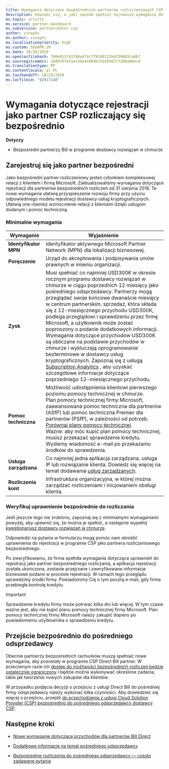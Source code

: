 ```yaml
---
title: Wymagania dotyczące bezpośrednich partnerów rozliczeniowych CSP
description: Dowiedz się, w jaki sposób spełnić najnowsze wymagania dotyczące pomocy technicznej i usług, aby stać się partnerem bezpośrednich rozliczeń w programie Microsoft Cloud dostawcy rozwiązań (CSP).
ms.topic: article
ms.service: partner-dashboard
ms.subservice: partnercenter-csp
author: vinayks
ms.author: vinayks
ms.localizationpriority: high
ms.custom: SEOAPR.20
ms.date: 10/28/2020
ms.openlocfilehash: 760e0157437dbad74c779100123b4239083ca6b7
ms.sourcegitcommit: 1840767efa4c5de41889bc9245567cf286a084c8
ms.translationtype: MT
ms.contentlocale: pl-PL
ms.lasthandoff: 10/29/2020
ms.locfileid: "92917148"
---
```

# <a name="requirements-to-enroll-as-a-csp-direct-bill-partner"></a>Wymagania dotyczące rejestracji jako partner CSP rozliczający się bezpośrednio

**Dotyczy**

- Bezpośredni partnerzy Bill w programie dostawcy rozwiązań w chmurze

## <a name="enroll-as-a-direct-partner"></a>Zarejestruj się jako partner bezpośredni

Jako bezpośredni partner rozliczeniowy jesteś członkiem kompleksowej relacji z klientem i firmą Microsoft. Zaktualizowaliśmy wymagania dotyczące rejestracji dla partnerów bezpośrednich rozliczeń od 31 sierpnia 2018. Te nowe wymagania ułatwią przyspieszenie rozwoju firmy przy użyciu odpowiedniego modelu rejestracji dostawcy usług kryptograficznych. Ułatwią one również wzmocnienie relacji z klientami dzięki usługom dodanym i pomoc techniczną.

### <a name="minimum-requirements"></a>Minimalne wymagania

|**Wymaganie**| **Wyjaśnienie**|
|--------------------------------|--------------------------------------------------------------|
|**Identyfikator MPN**   |Identyfikator aktywnego Microsoft Partner Network (MPN) dla lokalizacji biznesowej.    |
|**Poręczenie**   |Urząd do akceptowania i podpisywania umów prawnych w imieniu organizacji.|
|**Zysk**|Musi spełniać co najmniej USD300K w okresie rocznym programu dostawcy rozwiązań w chmurze w ciągu poprzednich 12 miesięcy jako pośredniego odsprzedawcy. Partnerzy mogą przeglądać swoje końcowe dwanaście miesięcy w centrum partnerskim. sprzedaż, która składa się z 12-miesięcznego przychodu USD300K, podlega przeglądowi i sprawdzeniu przez firmę Microsoft, a użytkownik może zostać poproszony o podanie dodatkowych informacji. Wymagania dotyczące przychodów USD300K są obliczane na podstawie przychodów w chmurze i wykluczają oprogramowanie bezterminowe w dostawcy usług kryptograficznych. Zapoznaj się z usługą [Subscription Analytics](https://partner.microsoft.com/dashboard/analytics/licenseanalytics) , aby uzyskać szczegółowe informacje dotyczące poprzedniego 12-miesięcznego przychodu.|
|**Pomoc techniczna**   |Możliwość udostępnienia klientowi pierwszego poziomu pomocy technicznej w chmurze. <br/>Plan pomocy technicznej firmy Microsoft, zaawansowana pomoc techniczna dla partnerów (ASfP) lub pomoc techniczna Premier dla partnerów (PSfP), w zależności od potrzeb. [Porównaj plany pomocy technicznej](https://partner.microsoft.com/support/partnersupport).<br/> Ważne: aby móc kupić plan pomocy technicznej, musisz przekazać sprawdzenie kredytu. Wyślemy wiadomość e-mail po przekazaniu środków do sprawdzenia. |
|**Usługa zarządzana**   |Co najmniej jedna aplikacja zarządzana, usługa IP lub rozwiązanie klienta. Dowiedz się więcej na temat dodawania [usług zarządzanych](https://partner.microsoft.com/business-opportunities/managed-services-provider).|
|**Rozliczenia kont** |Infrastruktura organizacyjna, w której można zarządzać rozliczeniami i inicjowaniem obsługi klienta.|

### <a name="verify-direct-bill-eligibility"></a>Weryfikuj uprawnienie bezpośrednie do rozliczania

Jeśli jeszcze tego nie zrobiono, zapoznaj się z minimalnymi wymaganiami powyżej, aby upewnić się, że można je spełnić, a następnie wypełnij [kwestionariusz dostawcy rozwiązań w chmurze](https://partner.microsoft.com/cloud-solution-provider/assessment).

Odpowiedzi na pytania w formularzu mogą pomóc nam określić uprawnienia do rejestracji w programie CSP jako partnera rozliczeniowego bezpośredniego.

Po zweryfikowaniu, że firma spełniła wymagania dotyczące uprawnień do rejestracji jako partner bezpośredniego rozliczania, a aplikacja rejestracji została ukończona, zostanie przejrzane i zweryfikowane informacje biznesowe podane w procesie rejestracji. W ramach tego przeglądu sprawdzimy środki firmy. Powiadomimy Cię o tym pocztą e-mail, gdy firma przebiegła kontrolę kredytu.

>[!IMPORTANT]
>Sprawdzenie kredytu firmy może potrwać kilka dni lub więcej. W tym czasie ważne jest, aby nie kupić planu pomocy technicznej firmy Microsoft. Plan pomocy technicznej firmy Microsoft należy zakupić dopiero po powiadomieniu użytkownika o sprawdzeniu kredytu.

## <a name="transition-from-direct-to-indirect-reseller"></a>Przejście bezpośrednio do pośredniego odsprzedawcy

Obecnie partnerzy bezpośrednich rachunków muszą spełniać nowe wymagania, aby pozostały w programie CSP Direct Bill partner. W przeciwnym razie ich [dostęp do możliwości bezpośrednich rozliczeń będzie ostatecznie ograniczony](restricted-direct-bill-capabilities.md) i będzie można wykonywać określone zadania, takie jak tworzenie nowych zakupów dla klientów.

W przypadku podjęcia decyzji o przejściu z usługi Direct Bill do pośredniej firmy odsprzedawcy należy wykonać kilka czynności. Aby dowiedzieć się więcej o przejściu, przejdź [do przechodzenia z usługi Cloud Solution Provider (CSP) bezpośrednio do pośredniego odsprzedawcy dostawcy CSP](transition-direct-to-indirect.md).

## <a name="next-steps"></a>Następne kroki

- [Nowe wymaganie dotyczące przychodów dla partnerów Bill Direct](https://docs.microsoft.com/partner-center/announcements/2020-october#13)
 

- [Dodatkowe informacje na temat pośredniego odsprzedawcy](https://assetsprod.microsoft.com/csp-directbill-to-indirect-transition.pdf)

- [Bezpośrednie rozliczenia do pośredniego odsprzedawcy — często zadawane pytania](https://assetsprod.microsoft.com/mpn/direct-bill-partner-faq.pdf)
